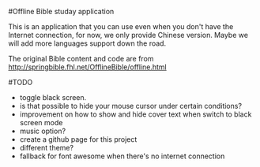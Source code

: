 #Offline Bible studay application

This is an application that you can use even when you don't have the Internet connection, for now, we only provide Chinese version. Maybe we will add more languages support down the road.

The original Bible content and code are from http://springbible.fhl.net/OfflineBible/offline.html

#TODO
- toggle black screen.
- is that possible to hide your mouse cursor under certain conditions?
- improvement on how to show and hide cover text when switch to black screen mode
- music option?
- create a github page for this project
- different theme?
- fallback for font awesome when there's no internet connection

